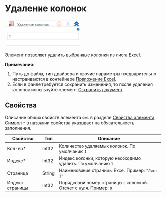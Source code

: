 # Удаление колонок

![](<../../../.gitbook/assets/image (473).png>)

Элемент позволяет удалить выбранные колонки из листа Excel.

**Примечания**:

1. Путь до файла, тип драйвера и прочие параметры предварительно настраиваются в контейнере [Приложение Excel](https://docs.primo-rpa.ru/primo-rpa/g_elements/el_basic/els_excel/el_excel_app).
2. Если в файле требуется сохранить изменения, то после удаления колонок используйте элемент [Сохранить документ](https://docs.primo-rpa.ru/primo-rpa/g_elements/el_basic/els_excel/el_excel_save).

## Свойства

Описание общих свойств элемента см. в разделе [Свойства элемента](https://docs.primo-rpa.ru/primo-rpa/primo-studio/process/elements#svoistva-elementa).\
Символ `*` в названии свойства указывает на обязательность заполнения.

| Свойство        | Тип    | Описание                                                     |
| --------------- | ------ | ------------------------------------------------------------ |
| Кол-во\*        | Int32  | Количество удаляемых колонок. По умолчанию `1`               |
| Индекс\*        | Int32  | Индекс колонки, которую необходимо удалить. По умолчанию `1` |
| Страница        | String | Наименование страницы Excel. Пример: `"Лист 1"`                    |
| Индекс страницы | Int32  | Порядковый номер страницы с колонкой. Отсчет с нуля. Пример: `0` |


